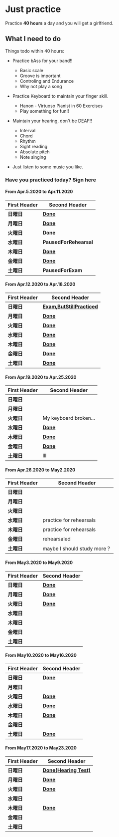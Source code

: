 # Just practice

Practice __40 hours__ a day and you will get a girlfriend.

## What I need to do

Things todo within 40 hours:  

* Practice bAss for your band!!
  * Basic scale
  * Groove is important
  * Controling and Endurance
  * Why not play a song

* Practice Keyboard to maintain your finger skill.
  * Hanon - Virtuoso Pianist in 60 Exercises
  * Play something for fun!!

* Maintain your hearing, don't be DEAF!!
  * Interval
  * Chord
  * Rhythm
  * Sight reading
  * Absolute pitch
  * Note singing

* Just listen to some music you like.

### Have you practiced today? Sign here

<!--StartOfPunch-->

#### From Apr.5.2020 to Apr.11.2020

First Header | Second Header
------------ | -------------
__日曜日__ | __[Done](/src/record/Apr5.2020.md)__
__月曜日__ | __[Done](/src/record/Apr6.2020.md)__
__火曜日__ | __Done__
__水曜日__ | __PausedForRehearsal__
__木曜日__ | __[Done](/src/record/Apr9.2020.md)__
__金曜日__ | __[Done](/src/record/Apr10.2020.md)__
__土曜日__ | __PausedForExam__
  
#### From Apr.12.2020 to Apr.18.2020

First Header | Second Header
------------ | -------------
__日曜日__ | __[Exam,ButStillPracticed](/src/record/Apr12.2020.md)__
__月曜日__ | __[Done](/src/record/Apr13.2020.md)__
__火曜日__ | __[Done](/src/record/Apr14.2020.md)__
__水曜日__ | __[Done](/src/record/Apr15.2020.md)__
__木曜日__ | __[Done](/src/record/Apr16.2020.md)__
__金曜日__ | __[Done](/src/record/Apr17.2020.md)__
__土曜日__ | __[Done](/src/record/Apr18.2020.md)__

#### From Apr.19.2020 to Apr.25.2020

First Header | Second Header
------------ | -------------
__日曜日__ | 
__月曜日__ | 
__火曜日__ |  My keyboard broken...
__水曜日__ | __[Done](/src/record/Apr18.2020.md)__
__木曜日__ | __[Done](/src/record/Apr18.2020.md)__
__金曜日__ | __[Done](/src/record/Apr18.2020.md)__
__土曜日__ | lll

#### From Apr.26.2020 to May2.2020

First Header | Second Header
------------ | -------------
__日曜日__ | 
__月曜日__ | 
__火曜日__ | 
__水曜日__ | practice for rehearsals
__木曜日__ | practice for rehearsals
__金曜日__ | rehearsaled
__土曜日__ | maybe I should study more？

#### From May3.2020 to May9.2020

First Header | Second Header
------------ | -------------
__日曜日__ | __[Done](/src/record/May.6.2020.md)__
__月曜日__ | __[Done](/src/record/May.6.2020.md)__
__火曜日__ | __[Done](/src/record/May.6.2020.md)__
__水曜日__ | 
__木曜日__ |
__金曜日__ |
__土曜日__ | 

#### From May10.2020 to May16.2020

First Header | Second Header
------------ | -------------
__日曜日__ | __[Done](/src/record/May10.2020.md)__
__月曜日__ | 
__火曜日__ | __[Done](/src/record/May12.2020.md)__
__水曜日__ | __[Done](/src/record/May13.2020.md)__
__木曜日__ | __[Done](/src/record/May14.2020.md)__
__金曜日__ |
__土曜日__ | __[Done](/src/records/May16.2020.md)__

#### From May17.2020 to May23.2020

First Header | Second Header
------------ | -------------
__日曜日__ | __[Done(Hearing Test)](/src/records/May17.2020.md)__
__月曜日__ | __[Done](/src/records/May18.2020.md)__
__火曜日__ | __[Done](/src/records/May19.2020.md)__
__水曜日__ |
__木曜日__ | __[Done](/src/records/May21.2020.md)__
__金曜日__ |
__土曜日__ |
